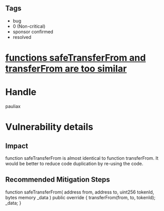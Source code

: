 ## Tags

- bug
- 0 (Non-critical)
- sponsor confirmed
- resolved

# [functions safeTransferFrom and transferFrom are too similar](https://github.com/code-423n4/2021-06-realitycards-findings/issues/34) 

# Handle

pauliax


# Vulnerability details

## Impact
function safeTransferFrom is almost identical to function transferFrom. It would be better to reduce code duplication by re-using the code.

## Recommended Mitigation Steps
   function safeTransferFrom(
        address from,
        address to,
        uint256 tokenId,
        bytes memory _data
    ) public override {
        transferFrom(from, to, tokenId);
        _data;
    }

